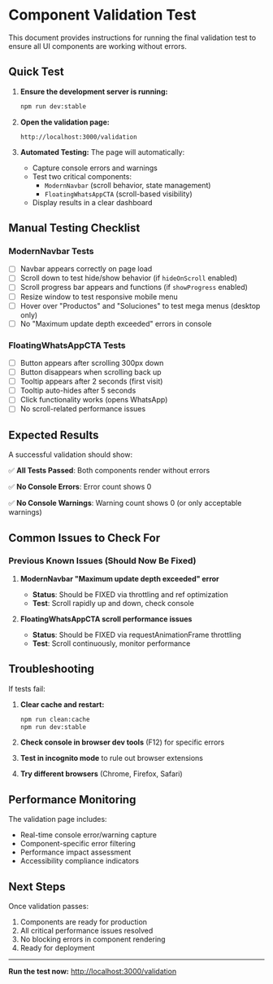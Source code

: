 # Component Validation Test

This document provides instructions for running the final validation test to ensure all UI components are working without errors.

## Quick Test

1. **Ensure the development server is running:**
   ```bash
   npm run dev:stable
   ```

2. **Open the validation page:**
   ```
   http://localhost:3000/validation
   ```

3. **Automated Testing:**
   The page will automatically:
   - Capture console errors and warnings
   - Test two critical components:
     - `ModernNavbar` (scroll behavior, state management)
     - `FloatingWhatsAppCTA` (scroll-based visibility)
   - Display results in a clear dashboard

## Manual Testing Checklist

### ModernNavbar Tests
- [ ] Navbar appears correctly on page load
- [ ] Scroll down to test hide/show behavior (if `hideOnScroll` enabled)
- [ ] Scroll progress bar appears and functions (if `showProgress` enabled)  
- [ ] Resize window to test responsive mobile menu
- [ ] Hover over "Productos" and "Soluciones" to test mega menus (desktop only)
- [ ] No "Maximum update depth exceeded" errors in console

### FloatingWhatsAppCTA Tests
- [ ] Button appears after scrolling 300px down
- [ ] Button disappears when scrolling back up
- [ ] Tooltip appears after 2 seconds (first visit)
- [ ] Tooltip auto-hides after 5 seconds
- [ ] Click functionality works (opens WhatsApp)
- [ ] No scroll-related performance issues

## Expected Results

A successful validation should show:

✅ **All Tests Passed**: Both components render without errors

✅ **No Console Errors**: Error count shows 0

✅ **No Console Warnings**: Warning count shows 0 (or only acceptable warnings)

## Common Issues to Check For

### Previous Known Issues (Should Now Be Fixed)

1. **ModernNavbar "Maximum update depth exceeded" error**
   - **Status**: Should be FIXED via throttling and ref optimization
   - **Test**: Scroll rapidly up and down, check console

2. **FloatingWhatsAppCTA scroll performance issues**
   - **Status**: Should be FIXED via requestAnimationFrame throttling
   - **Test**: Scroll continuously, monitor performance

## Troubleshooting

If tests fail:

1. **Clear cache and restart:**
   ```bash
   npm run clean:cache
   npm run dev:stable
   ```

2. **Check console in browser dev tools** (F12) for specific errors

3. **Test in incognito mode** to rule out browser extensions

4. **Try different browsers** (Chrome, Firefox, Safari)

## Performance Monitoring

The validation page includes:
- Real-time console error/warning capture
- Component-specific error filtering
- Performance impact assessment
- Accessibility compliance indicators

## Next Steps

Once validation passes:
1. Components are ready for production
2. All critical performance issues resolved
3. No blocking errors in component rendering
4. Ready for deployment

---

**Run the test now:** [http://localhost:3000/validation](http://localhost:3000/validation)